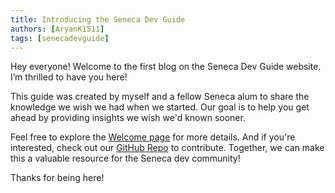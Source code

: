 ```yaml
---
title: Introducing the Seneca Dev Guide
authors: [AryanK1511]
tags: [senecadevguide]
---
```


Hey everyone! Welcome to the first blog on the Seneca Dev Guide website. I’m thrilled to have you here!

<!-- truncate -->

This guide was created by myself and a fellow Seneca alum to share the knowledge we wish we had when we started. Our goal is to help you get ahead by providing insights we wish we'd known sooner.

Feel free to explore the [Welcome page](/) for more details. And if you're interested, check out our [GitHub Repo](https://github.com/AryanK1511/SenecaDevHandbook) to contribute. Together, we can make this a valuable resource for the Seneca dev community!

Thanks for being here!
